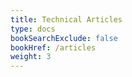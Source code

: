 ```yaml
---
title: Technical Articles
type: docs
bookSearchExclude: false
bookHref: /articles
weight: 3
---
```


<br>
